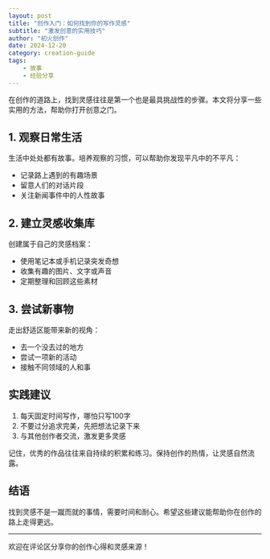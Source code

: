 ```yaml
---
layout: post
title: "创作入门：如何找到你的写作灵感"
subtitle: "激发创意的实用技巧"
author: "初火创作"
date: 2024-12-20
category: creation-guide
tags: 
    - 故事
    - 经验分享
---
```


在创作的道路上，找到灵感往往是第一个也是最具挑战性的步骤。本文将分享一些实用的方法，帮助你打开创意之门。

## 1. 观察日常生活

生活中处处都有故事。培养观察的习惯，可以帮助你发现平凡中的不平凡：

- 记录路上遇到的有趣场景
- 留意人们的对话片段
- 关注新闻事件中的人性故事

## 2. 建立灵感收集库

创建属于自己的灵感档案：

- 使用笔记本或手机记录突发奇想
- 收集有趣的图片、文字或声音
- 定期整理和回顾这些素材

## 3. 尝试新事物

走出舒适区能带来新的视角：

- 去一个没去过的地方
- 尝试一项新的活动
- 接触不同领域的人和事

## 实践建议

1. 每天固定时间写作，哪怕只写100字
2. 不要过分追求完美，先把想法记录下来
3. 与其他创作者交流，激发更多灵感

记住，优秀的作品往往来自持续的积累和练习。保持创作的热情，让灵感自然流露。

## 结语

找到灵感不是一蹴而就的事情，需要时间和耐心。希望这些建议能帮助你在创作的路上走得更远。

---

欢迎在评论区分享你的创作心得和灵感来源！
